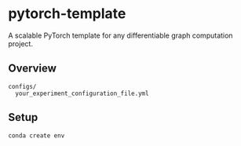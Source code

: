 # pytorch-template
A scalable PyTorch template for any differentiable graph computation project.

## Overview
```
configs/
  your_experiment_configuration_file.yml
```

## Setup
```bash
conda create env
```
